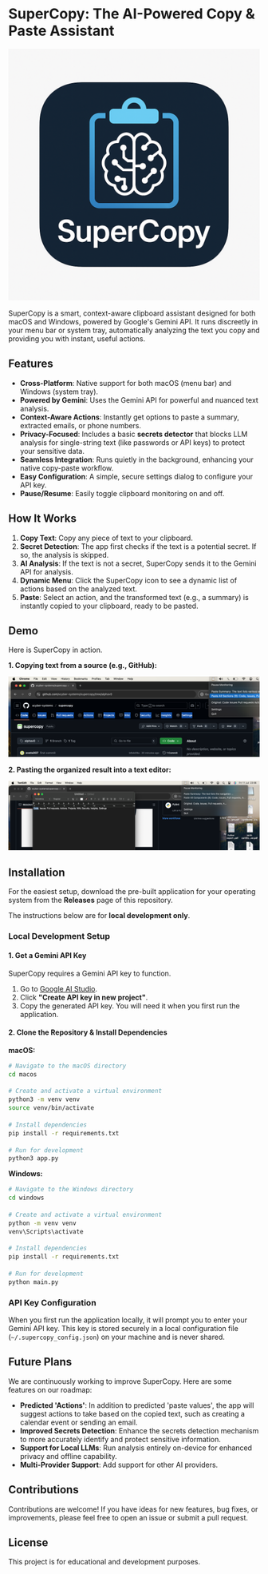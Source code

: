 # SuperCopy: The AI-Powered Copy & Paste Assistant

![SuperCopy Splash](macos/splash.png)

SuperCopy is a smart, context-aware clipboard assistant designed for both macOS and Windows, powered by Google's Gemini API. It runs discreetly in your menu bar or system tray, automatically analyzing the text you copy and providing you with instant, useful actions.

## Features

-   **Cross-Platform**: Native support for both macOS (menu bar) and Windows (system tray).
-   **Powered by Gemini**: Uses the Gemini API for powerful and nuanced text analysis.
-   **Context-Aware Actions**: Instantly get options to paste a summary, extracted emails, or phone numbers.
-   **Privacy-Focused**: Includes a basic **secrets detector** that blocks LLM analysis for single-string text (like passwords or API keys) to protect your sensitive data.
-   **Seamless Integration**: Runs quietly in the background, enhancing your native copy-paste workflow.
-   **Easy Configuration**: A simple, secure settings dialog to configure your API key.
-   **Pause/Resume**: Easily toggle clipboard monitoring on and off.

## How It Works

1.  **Copy Text**: Copy any piece of text to your clipboard.
2.  **Secret Detection**: The app first checks if the text is a potential secret. If so, the analysis is skipped.
3.  **AI Analysis**: If the text is not a secret, SuperCopy sends it to the Gemini API for analysis.
4.  **Dynamic Menu**: Click the SuperCopy icon to see a dynamic list of actions based on the analyzed text.
5.  **Paste**: Select an action, and the transformed text (e.g., a summary) is instantly copied to your clipboard, ready to be pasted.

## Demo

Here is SuperCopy in action.

**1. Copying text from a source (e.g., GitHub):**

![SuperCopy in action on GitHub](./demo1.png)

**2. Pasting the organized result into a text editor:**

![SuperCopy pasting organized text](./demo2.png)

## Installation

For the easiest setup, download the pre-built application for your operating system from the **Releases** page of this repository.

The instructions below are for **local development only**.

### Local Development Setup

#### 1. Get a Gemini API Key

SuperCopy requires a Gemini API key to function.

1.  Go to [Google AI Studio](https://makersuite.google.com/app/apikey).
2.  Click **"Create API key in new project"**.
3.  Copy the generated API key. You will need it when you first run the application.

#### 2. Clone the Repository & Install Dependencies

**macOS:**
```bash
# Navigate to the macOS directory
cd macos

# Create and activate a virtual environment
python3 -m venv venv
source venv/bin/activate

# Install dependencies
pip install -r requirements.txt

# Run for development
python3 app.py
```

**Windows:**
```bash
# Navigate to the Windows directory
cd windows

# Create and activate a virtual environment
python -m venv venv
venv\Scripts\activate

# Install dependencies
pip install -r requirements.txt

# Run for development
python main.py
```

### API Key Configuration

When you first run the application locally, it will prompt you to enter your Gemini API key. This key is stored securely in a local configuration file (`~/.supercopy_config.json`) on your machine and is never shared.

## Future Plans

We are continuously working to improve SuperCopy. Here are some features on our roadmap:

-   **Predicted 'Actions'**: In addition to predicted 'paste values', the app will suggest actions to take based on the copied text, such as creating a calendar event or sending an email.
-   **Improved Secrets Detection**: Enhance the secrets detection mechanism to more accurately identify and protect sensitive information.
-   **Support for Local LLMs**: Run analysis entirely on-device for enhanced privacy and offline capability.
-   **Multi-Provider Support**: Add support for other AI providers.

## Contributions

Contributions are welcome! If you have ideas for new features, bug fixes, or improvements, please feel free to open an issue or submit a pull request.

## License

This project is for educational and development purposes.
